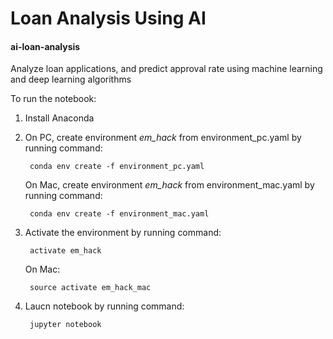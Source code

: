# Loan Analysis Using AI

#### ai-loan-analysis

Analyze loan applications, and predict approval rate using machine learning and deep learning algorithms

To run the notebook:

1. Install Anaconda
2. On PC, create environment *em_hack* from environment_pc.yaml by running command:

        conda env create -f environment_pc.yaml
        
   On Mac, create environment *em_hack* from environment_mac.yaml by running command:

        conda env create -f environment_mac.yaml
          
3. Activate the environment by running command: 

        activate em_hack
        
   On Mac:
        
        source activate em_hack_mac
        
4. Laucn notebook by running command: 

        jupyter notebook
